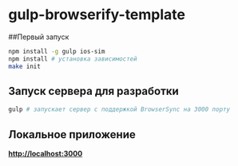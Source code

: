 # gulp-browserify-template
##Первый запуск
```bash
npm install -g gulp ios-sim
npm install # установка зависимостей
make init
```

## Запуск сервера для разработки
```bash
gulp # запускает сервер с поддержкой BrowserSync на 3000 порту
```

## Локальное приложение
**[http://localhost:3000](http://localhost:3000)**

